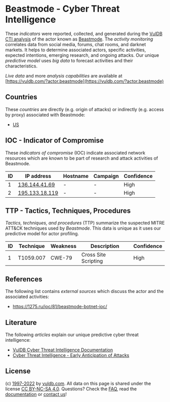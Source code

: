 # Beastmode - Cyber Threat Intelligence

These _indicators_ were reported, collected, and generated during the [VulDB CTI analysis](https://vuldb.com/?kb.cti) of the actor known as [Beastmode](https://vuldb.com/?actor.beastmode). The _activity monitoring_ correlates data from social media, forums, chat rooms, and darknet markets. It helps to determine associated actors, specific activities, expected intentions, emerging research, and ongoing attacks. Our unique _predictive model_ uses _big data_ to forecast activities and their characteristics.

_Live data_ and more _analysis capabilities_ are available at [https://vuldb.com/?actor.beastmode](https://vuldb.com/?actor.beastmode)

## Countries

These _countries_ are directly (e.g. origin of attacks) or indirectly (e.g. access by proxy) associated with Beastmode:

* [US](https://vuldb.com/?country.us)

## IOC - Indicator of Compromise

These _indicators of compromise_ (IOC) indicate associated network resources which are known to be part of research and attack activities of Beastmode.

ID | IP address | Hostname | Campaign | Confidence
-- | ---------- | -------- | -------- | ----------
1 | [136.144.41.69](https://vuldb.com/?ip.136.144.41.69) | - | - | High
2 | [195.133.18.119](https://vuldb.com/?ip.195.133.18.119) | - | - | High

## TTP - Tactics, Techniques, Procedures

_Tactics, techniques, and procedures_ (TTP) summarize the suspected MITRE ATT&CK techniques used by _Beastmode_. This data is unique as it uses our predictive model for actor profiling.

ID | Technique | Weakness | Description | Confidence
-- | --------- | -------- | ----------- | ----------
1 | T1059.007 | CWE-79 | Cross Site Scripting | High

## References

The following list contains _external sources_ which discuss the actor and the associated activities:

* https://1275.ru/ioc/81/beastmode-botnet-ioc/

## Literature

The following _articles_ explain our unique predictive cyber threat intelligence:

* [VulDB Cyber Threat Intelligence Documentation](https://vuldb.com/?kb.cti)
* [Cyber Threat Intelligence - Early Anticipation of Attacks](https://www.scip.ch/en/?labs.20201022)

## License

(c) [1997-2022](https://vuldb.com/?kb.changelog) by [vuldb.com](https://vuldb.com/?kb.about). All data on this page is shared under the license [CC BY-NC-SA 4.0](https://creativecommons.org/licenses/by-nc-sa/4.0/). Questions? Check the [FAQ](https://vuldb.com/?kb.faq), read the [documentation](https://vuldb.com/?kb) or [contact us](https://vuldb.com/?contact)!

